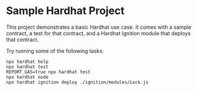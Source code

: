 # Sample Hardhat Project

This project demonstrates a basic Hardhat use case. It comes with a
sample contract, a test for that contract, and a Hardhat Ignition
module that deploys that contract.

Try running some of the following tasks:

```shell
npx hardhat help
npx hardhat test
REPORT_GAS=true npx hardhat test
npx hardhat node
npx hardhat ignition deploy ./ignition/modules/Lock.js
```
